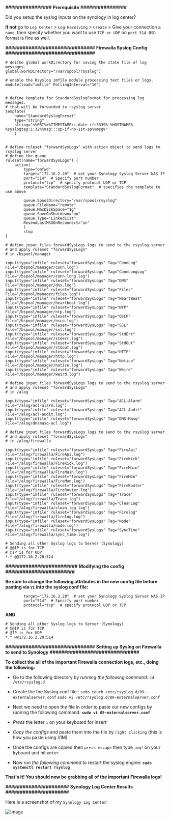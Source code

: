 **################**
**Prerequisite**
**################**

Did you setup the syslog inputs on the synology in log center? 

**If not** go to `Log Center` > `Log Receiving` > `Create` > Give your  connection a `name`, then specify whether you want to use `TCP or UDP` on `port 514`. `BSD` format is fine as well. 


**###############################**
**Firewalla Syslog Config**
**###############################**
```
# deifne global workDirectory for saving the state file of log messages.
global(workDirectory="/var/spool/rsyslog")

# enable the Rsyslog imfile module processing text files or logs.
module(load="imfile" PollingInterval="10")


# define template for StandardSyslogFormat for processing log messages.
# that will be forwarded to rsyslog server
template(
    name="StandardSyslogFormat"
    type="string"
    string="<%PRI%>%TIMESTAMP:::date-rfc3339% %HOSTNAME% %syslogtag:1:32%%msg:::sp-if-no-1st-sp%%msg%"
    )


# define ruleset "forwardSysLogs" with action object to send logs to rsyslog server
# define the queue
ruleset(name="forwardSysLogs") {
    action(
        type="omfwd"
        target="172.16.2.20"  # set your Synology Syslog Server NAS IP
        port="514"  # Specify port number
        protocol="tcp"  # specify protocol UDP or TCP
        template="StandardSyslogFormat"  # specifies the template to use above

        queue.SpoolDirectory="/var/spool/rsyslog"
        queue.FileName="remote"
        queue.MaxDiskSpace="1g"
        queue.SaveOnShutdown="on"
        queue.Type="LinkedList"
        ResendLastMSGOnReconnect="on"
        )
        stop
}

# define input files forwardSysLogs logs to send to the rsyslog server
# and apply ruleset "forwardSysLogs" 
# in /bspool/manager

input(type="imfile" ruleset="forwardSysLogs" Tag="ConnLog" File="/bspool/manager/conn.log")
input(type="imfile" ruleset="forwardSysLogs" Tag="ConnLongLog" File="/bspool/manager/conn_long.log")
input(type="imfile" ruleset="forwardSysLogs" Tag="DNS" File="/bspool/manager/dns.log")
input(type="imfile" ruleset="forwardSysLogs" Tag="Files" File="/bspool/manager/files.log")
input(type="imfile" ruleset="forwardSysLogs" Tag="HeartBeat" File="/bspool/manager/heartbeat.log")
input(type="imfile" ruleset="forwardSysLogs" Tag="NTP" File="/bspool/manager/ntp.log")
input(type="imfile" ruleset="forwardSysLogs" Tag="OSCP" File="/bspool/manager/oscp.log")
input(type="imfile" ruleset="forwardSysLogs" Tag="SSL" File="/bspool/manager/ssl.log")
input(type="imfile" ruleset="forwardSysLogs" Tag="StdErr" File="/bspool/manager/stderr.log")
input(type="imfile" ruleset="forwardSysLogs" Tag="StdOut" File="/bspool/manager/stdout.log")
input(type="imfile" ruleset="forwardSysLogs" Tag="HTTP" File="/bspool/manager/http.log")
input(type="imfile" ruleset="forwardSysLogs" Tag="Notice" File="/bspool/manager/notice.log")
input(type="imfile" ruleset="forwardSysLogs" Tag="Weird" File="/bspool/manager/weird.log")

# define input files forwardSysLogs logs to send to the rsyslog server
# and apply ruleset "forwardSysLogs" 
# in /alog

input(type="imfile" ruleset="forwardSysLogs" Tag="ACL-Alarm" File="/alog/acl-alarm.log")
input(type="imfile" ruleset="forwardSysLogs" Tag="ACL-Audit" File="/alog/acl-audit.log")
input(type="imfile" ruleset="forwardSysLogs" Tag="DNS-Masq" File="/alog/dnsmasq-acl.log")

# define input files forwardSysLogs logs to send to the rsyslog server
# and apply ruleset "forwardSysLogs" 
# in /alog/firewalla

input(type="imfile" ruleset="forwardSysLogs" Tag="FireApi" File="/alog/firewalla/FireApi.log")
input(type="imfile" ruleset="forwardSysLogs" Tag="FireKick" File="/alog/firewalla/FireKick.log")
input(type="imfile" ruleset="forwardSysLogs" Tag="FireMain" File="/alog/firewalla/FireMain.log")
input(type="imfile" ruleset="forwardSysLogs" Tag="FireMon" File="/alog/firewalla/FireMon.log")
input(type="imfile" ruleset="forwardSysLogs" Tag="FireRouter" File="/alog/firewalla/FireRouter.log")
input(type="imfile" ruleset="forwardSysLogs" Tag="Trace" File="/alog/firewalla/Trace.log")
input(type="imfile" ruleset="forwardSysLogs" Tag="CleanLog" File="/alog/firewalla/clean_log.log")
input(type="imfile" ruleset="forwardSysLogs" Tag="Firelog" File="/alog/firewalla/firelog.log")
input(type="imfile" ruleset="forwardSysLogs" Tag="Node" File="/alog/firewalla/node.log")
input(type="imfile" ruleset="forwardSysLogs" Tag="SyncTime" File="/alog/firewalla/sync_time.log")

# Sending all other Syslog logs to Server (Synology) 
# @@IP is for TCP
# @IP is for UDP
*.* @@172.16.2.20:514
```


**#########################**
**Modifying the config**
**########################**

**Be sure to change the following attributes in the new config file before pasting via `VI` into the syslog conf file:**
```
        target="172.16.2.20"  # set your Synology Syslog Server NAS IP
        port="514"  # Specify port number
        protocol="tcp"  # specify protocol UDP or TCP
```
**AND**
```
# Sending all other Syslog logs to Server (Synology) 
# @@IP is for TCP
# @IP is for UDP
*.* @@172.16.2.20:514
```


**###############################**
**Setting up Syslog on Firewalla to send to Synology**
**###############################**

**To collect the all of the important Firewalla connection logs, etc., doing the following:**

- Go to the following directory by *running the following command*:
`cd /etc/rsyslog.d`

- Create the the Syslog conf file :
`sudo touch /etc/rsyslog.d/09-externalserver.conf`
`sudo vi /etc/rsyslog.d/09-externalserver.conf`

- Next we need to open the file in order to paste our new configs by running the following command:
**```sudo vi 09-externalserver.conf```**

- *Press* the letter `i` on your keyboard for insert

- *Copy the configs* and paste them into the file by `right clicking` (this is how you paste using VIM)

- Once the configs are copied then `press escape` then type `:wq!` on your kyboard and hit `enter`

- Now *run the following command* to restart the syslog engine:
**```sudo systemctl restart rsyslog```**


**That's it! You should now be grabbing all of the important Firewalla logs!**


**######################**
**Synology Log Center Results**
**######################**

Here is a screenshot of my `Synology Log Center`:

![image](https://gist.github.com/assets/14807507/2d91aa25-0aa5-4447-954b-49e9a1515aeb)

